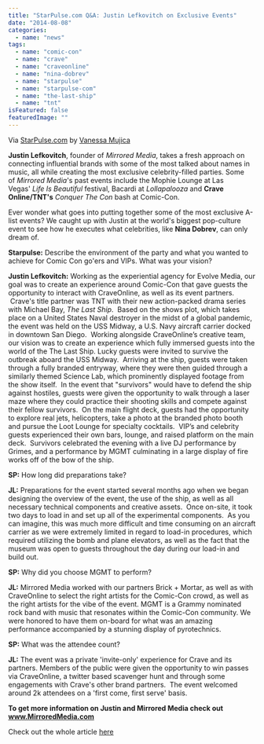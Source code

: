 ```yaml
---
title: "StarPulse.com Q&A: Justin Lefkovitch on Exclusive Events"
date: "2014-08-08"
categories: 
  - name: "news"
tags: 
  - name: "comic-con"
  - name: "crave"
  - name: "craveonline"
  - name: "nina-dobrev"
  - name: "starpulse"
  - name: "starpulse-com"
  - name: "the-last-ship"
  - name: "tnt"
isFeatured: false
featuredImage: ""
---
```


Via [StarPulse.com](http://www.starpulse.com/news/Vanessa_Mujica/2014/08/07/qa_justin_lefkovitch_on_exclusive_cele) by [Vanessa Mujica](http://www.starpulse.com/news/Vanessa_Mujica/)

**Justin Lefkovitch**, founder of _Mirrored Media_, takes a fresh approach on connecting influential brands with some of the most talked about names in music, all while creating the most exclusive celebrity-filled parties. Some of _Mirrored Media_'s past events include the Mophie Lounge at Las Vegas' _Life Is Beautiful_ festival, Bacardi at _Lollapalooza_ and **Crave Online/TNT's** _Conquer The Con_ bash at Comic-Con.

Ever wonder what goes into putting together some of the most exclusive A-list events? We caught up with Justin at the world's biggest pop-culture event to see how he executes what celebrities, like **Nina Dobrev**, can only dream of.

**Starpulse:** Describe the environment of the party and what you wanted to achieve for Comic Con go'ers and VIPs. What was your vision?

**Justin Lefkovitch:** Working as the experiential agency for Evolve Media, our goal was to create an experience around Comic-Con that gave guests the opportunity to interact with CraveOnline, as well as its event partners.  Crave's title partner was TNT with their new action-packed drama series with Michael Bay, _The Last Ship_.  Based on the shows plot, which takes place on a United States Naval destroyer in the midst of a global pandemic, the event was held on the USS Midway, a U.S. Navy aircraft carrier docked in downtown San Diego.  Working alongside CraveOnline’s creative team, our vision was to create an experience which fully immersed guests into the world of the The Last Ship. Lucky guests were invited to survive the outbreak aboard the USS Midway.  Arriving at the ship, guests were taken through a fully branded entryway, where they were then guided through a similarly themed Science Lab, which prominently displayed footage from the show itself.  In the event that "survivors" would have to defend the ship against hostiles, guests were given the opportunity to walk through a laser maze where they could practice their shooting skills and compete against their fellow survivors.  On the main flight deck, guests had the opportunity to explore real jets, helicopters, take a photo at the branded photo booth and pursue the Loot Lounge for specialty cocktails.  VIP’s and celebrity guests experienced their own bars, lounge, and raised platform on the main deck.  Survivors celebrated the evening with a live DJ performance by Grimes, and a performance by MGMT culminating in a large display of fire works off of the bow of the ship.

**SP:** How long did preparations take?

**JL:** Preparations for the event started several months ago when we began designing the overview of the event, the use of the ship, as well as all necessary technical components and creative assets.  Once on-site, it took two days to load in and set up all of the experimental components.  As you can imagine, this was much more difficult and time consuming on an aircraft carrier as we were extremely limited in regard to load-in procedures, which required utilizing the bomb and plane elevators, as well as the fact that the museum was open to guests throughout the day during our load-in and build out.

**SP:** Why did you choose MGMT to perform?

**JL:** Mirrored Media worked with our partners Brick + Mortar, as well as with CraveOnline to select the right artists for the Comic-Con crowd, as well as the right artists for the vibe of the event. MGMT is a Grammy nominated rock band with music that resonates within the Comic-Con community. We were honored to have them on-board for what was an amazing performance accompanied by a stunning display of pyrotechnics.

**SP:** What was the attendee count?

**JL:** The event was a private 'invite-only' experience for Crave and its partners. Members of the public were given the opportunity to win passes via CraveOnline, a twitter based scavenger hunt and through some engagements with Crave's other brand partners.  The event welcomed around 2k attendees on a 'first come, first serve' basis.

**To get more information on Justin and Mirrored Media check out www.MirroredMedia.com**

Check out the whole article [here](http://www.starpulse.com/news/Vanessa_Mujica/2014/08/07/qa_justin_lefkovitch_on_exclusive_cele)
